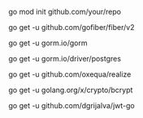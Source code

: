 
go mod init github.com/your/repo

go get -u github.com/gofiber/fiber/v2

go get -u gorm.io/gorm

go get -u gorm.io/driver/postgres

go get -u github.com/oxequa/realize

go get -u golang.org/x/crypto/bcrypt

go get -u github.com/dgrijalva/jwt-go